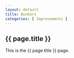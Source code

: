 ```yaml
---
layout: default
title: Bunkers
categories: [ Improvements ]
---
```


## {{ page.title }}

This is the {{ page.title }} page.